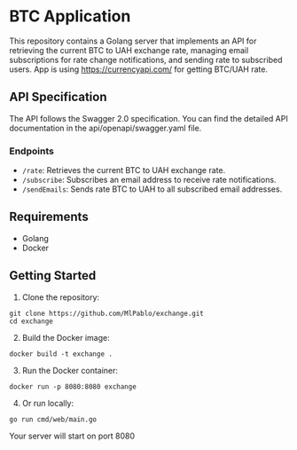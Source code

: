 # BTC Application

This repository contains a Golang server that implements an API for retrieving the current BTC to UAH exchange rate, managing email subscriptions for rate change notifications, and sending rate to subscribed users. App is using <https://currencyapi.com/> for getting BTC/UAH rate.

## API Specification

The API follows the Swagger 2.0 specification. You can find the detailed API documentation in the api/openapi/swagger.yaml file.

### Endpoints

- `/rate`: Retrieves the current BTC to UAH exchange rate.
- `/subscribe`: Subscribes an email address to receive rate notifications.
- `/sendEmails`: Sends rate BTC to UAH to all subscribed email addresses.

## Requirements

- Golang
- Docker

## Getting Started

1. Clone the repository:

```shell
git clone https://github.com/MlPablo/exchange.git
cd exchange
```

2. Build the Docker image:
```shell
docker build -t exchange .
```

3. Run the Docker container:
```shell
docker run -p 8080:8080 exchange
```

4. Or run locally:
```shell
go run cmd/web/main.go
```

Your server will start on port 8080


